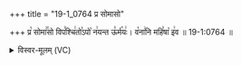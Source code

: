 +++
title = "19-1_0764 प्र सोमासो"

+++
प्र꣡ सोमा꣢꣯सो विप꣣श्चि꣢तो꣣ऽपो꣡ न꣢यन्त ऊ꣣र्म꣡यः꣢। व꣡ना꣢नि महि꣣षा꣡ इ꣢व ॥ 19-1:0764 ॥

<details><summary>विस्वर-मूलम् (VC)</summary>

प्र सोमासो विपश्चितोऽपो नयन्त ऊर्मयः । वनानि महिषा इव ॥७६४॥
</details>